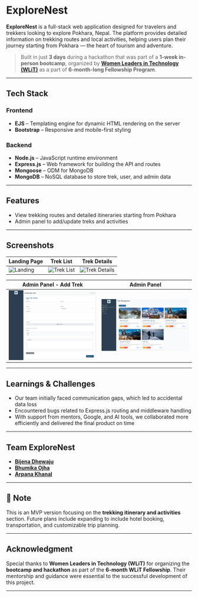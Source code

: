 #  ExploreNest


**ExploreNest** is a full-stack web application designed for travelers and trekkers looking to explore Pokhara, Nepal. The platform provides detailed information on trekking routes and local activities, helping users plan their journey starting from Pokhara — the heart of tourism and adventure.

>  Built in just **3 days** during a hackathon that was part of a **1-week in-person bootcamp**, organized by **[Women Leaders in Technology (WLiT)](https://www.instagram.com/wlit_nepal/)** as a part of **6-month-long Fellowship Program**.

---

##  Tech Stack

### Frontend
- **EJS** – Templating engine for dynamic HTML rendering on the server
- **Bootstrap** – Responsive and mobile-first styling

### Backend
- **Node.js** – JavaScript runtime environment
- **Express.js** – Web framework for building the API and routes
- **Mongoose** – ODM for MongoDB
- **MongoDB** – NoSQL database to store trek, user, and admin data

---

##  Features

-  View trekking routes and detailed itineraries starting from Pokhara
-  Admin panel to add/update treks and activities

---

##  Screenshots

| Landing Page | Trek List | Trek Details |
|--------------|-----------|---------------|
| ![Landing](assets/landing.png) | ![Trek List](assets/treklist.png) | ![Trek Details](assets/trekdetails.png) |

| Admin Panel - Add Trek | Admin Panel |
|------------------------|-------------|
| ![Admin Add](assets/admin_add.png) | ![Admin](assets/admin_.png) |

---

## Learnings & Challenges

- Our team initially faced communication gaps, which led to accidental data loss
- Encountered bugs related to Express.js routing and middleware handling
- With support from mentors, Google, and AI tools, we collaborated more efficiently and delivered the final product on time

---

## Team ExploreNest

-  **[Bijena Dhewaju](https://github.com/bijenadhewaju)**  
-  **[Bhumika Ojha](https://github.com/bhumikadidit)**
-  **[Arpana Khanal](https://github.com/arpana88)** 

---



## 📌 Note

This is an MVP version focusing on the **trekking itinerary and activities** section. Future plans include expanding to include hotel booking, transportation, and customizable trip planning.

---

##  Acknowledgment

Special thanks to **Women Leaders in Technology (WLiT)** for organizing the **bootcamp and hackathon** as part of the **6-month WLiT Fellowship**. Their mentorship and guidance were essential to the successful development of this project.

---
